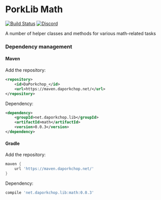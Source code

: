 # PorkLib Math

[![Build Status](https://jenkins.daporkchop.net/job/PorkLib/job/math/badge/icon)](https://jenkins.daporkchop.net/job/PorkLib/job/math)
[![Discord](https://img.shields.io/discord/428813657816956929.svg)](https://discord.gg/FrBHHCk)

A number of helper classes and methods for various math-related tasks

### Dependency management

#### Maven

Add the repository:

```xml
<repository>
    <id>DaPorkchop_</id>
    <url>https://maven.daporkchop.net/</url>
</repository>
```

Dependency:

```xml
<dependency>
    <groupId>net.daporkchop.lib</groupId>
    <artifactId>math</artifactId>
    <version>0.0.3</version>
</dependency>
```

#### Gradle

Add the repository:

```groovy
maven { 
    url 'https://maven.daporkchop.net/'
}
```

Dependency:

```groovy
compile 'net.daporkchop.lib:math:0.0.3'
```

